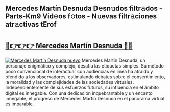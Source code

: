 ## Mercedes Martín Desnuda D𝚎sn𝚞dos filtr𝚊dos - Parts-Km9 Vid𝚎os f𝚘tos - N𝚞evas filtr𝚊ciones atr𝚊ctivas tErof

# <h2><a href="http://mb7rkks.tromn.icu/?c=Mercedes+Mart%c3%adn+Desnuda">🔗👉👉👉 Mercedes Martín Desnuda 🔗🔗</a></h2>

[![Mercedes Martín Desnuda nuevo](https://i.imgur.com/pEAQMta.gif)](http://mb7rkks.tromn.icu/?c=Mercedes+Mart%c3%adn+Desnuda)
Mercedes Martín Desnuda, un personaje enigmático y complejo, desafía las etiquetas simples. Su método poco convencional de interactuar con audiencias en línea ha atraído y ofendido a los observadores, estimulando debates sobre el consentimiento, la moralidad y las complejidades de las sociedades virtuales. Independientemente de sus esfuerzos futuros, su influencia en el ámbito digital es innegable. Con una dedicación inquebrantable y un encanto innegable, el progreso de Mercedes Martín Desnuda en el panorama virtual es imparable.
